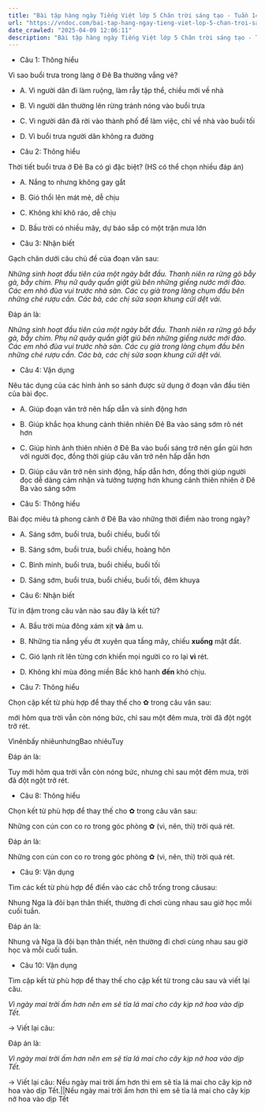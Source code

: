 ```yaml
---
title: "Bài tập hàng ngày Tiếng Việt lớp 5 Chân trời sáng tạo - Tuần 14 - Thứ 5 gồm các câu hỏi tổng hợp nội dung Đọc hiểu văn bản và Luyện từ và câu được học ở Tuần 14 trong chương trình Tiếng Việt lớp 5 Tập 1 Chân trời sáng tạo."
url: "https://vndoc.com/bai-tap-hang-ngay-tieng-viet-lop-5-chan-troi-sang-tao-tuan-14-thu-5-331554"
date_crawled: "2025-04-09 12:06:11"
description: "Bài tập hàng ngày Tiếng Việt lớp 5 Chân trời sáng tạo - Tuần 14 - Thứ 5 gồm các câu hỏi tổng hợp nội dung Đọc hiểu văn bản và Luyện từ và câu được học ở Tuần 14 trong chương trình Tiếng Việt lớp 5 Tập 1 Chân trời sáng tạo."
---
```


* Câu 1:  Thông hiểu

Vì sao buổi trưa trong làng ở Đê Ba thường vắng vẻ?

  * A. Vì người dân đi làm ruộng, làm rẫy tập thể, chiều mới về nhà 
  * B. Vì người dân thường lên rừng tránh nóng vào buổi trưa 
  * C. Vì người dân đã rời vào thành phố để làm việc, chỉ về nhà vào buổi tối 
  * D. Vì buổi trưa người dân không ra đường 



* Câu 2:  Thông hiểu

Thời tiết buổi trưa ở Đê Ba có gì đặc biệt? (HS có thể chọn nhiều đáp án)

  * A. Nắng to nhưng không gay gắt 
  * B. Gió thổi lên mát mẻ, dễ chịu 
  * C. Không khí khô ráo, dễ chịu 
  * D. Bầu trời có nhiều mây, dự báo sắp có một trận mưa lớn 



* Câu 3:  Nhận biết

Gạch chân dưới câu chủ đề của đoạn văn sau:

_Những sinh hoạt đầu tiên của một ngày bắt đầu. Thanh niên ra rừng gõ bẫy gà, bẫy chim. Phụ nữ quây quần giặt giũ bên những giếng nước mới đào. Các em nhỏ đùa vui trước nhà sàn. Các cụ già trong làng chụm đầu bên những ché rượu cần. Các bà, các chị sửa soạn khung cửi dệt vải._

Đáp án là:

_Những sinh hoạt đầu tiên của một ngày bắt đầu. Thanh niên ra rừng gõ bẫy gà, bẫy chim. Phụ nữ quây quần giặt giũ bên những giếng nước mới đào. Các em nhỏ đùa vui trước nhà sàn. Các cụ già trong làng chụm đầu bên những ché rượu cần. Các bà, các chị sửa soạn khung cửi dệt vải._

* Câu 4:  Vận dụng

Nêu tác dụng của các hình ảnh so sánh được sử dụng ở đoạn văn đầu tiên của bài đọc.

  * A. Giúp đoạn văn trở nên hấp dẫn và sinh động hơn 
  * B. Giúp khắc họa khung cảnh thiên nhiên Đê Ba vào sáng sớm rõ nét hơn 
  * C. Giúp hình ảnh thiên nhiên ở Đê Ba vào buổi sáng trở nên gần gũi hơn với người đọc, đồng thời giúp câu văn trở nên hấp dẫn hơn 
  * D. Giúp câu văn trở nên sinh động, hấp dẫn hơn, đồng thời giúp người đọc dễ dàng cảm nhận và tưởng tượng hơn khung cảnh thiên nhiên ở Đê Ba vào sáng sớm 



* Câu 5:  Thông hiểu

Bài đọc miêu tả phong cảnh ở Đê Ba vào những thời điểm nào trong ngày?

  * A. Sáng sớm, buổi trưa, buổi chiều, buổi tối 
  * B. Sáng sớm, buổi trưa, buổi chiều, hoàng hôn 
  * C. Bình minh, buổi trưa, buổi chiều, buổi tối 
  * D. Sáng sớm, buổi trưa, buổi chiều, buổi tối, đêm khuya 



* Câu 6:  Nhận biết

Từ in đậm trong câu văn nào sau đây là kết từ?

  * A. Bầu trời mùa đông xám xịt **và** âm u. 
  * B. Những tia nắng yếu ớt xuyên qua tầng mây, chiếu **xuống** mặt đất. 
  * C. Gió lạnh rít lên từng cơn khiến mọi người co ro lại **vì** rét. 
  * D. Không khí mùa đông miền Bắc khô hanh **đến** khó chịu. 



* Câu 7:  Thông hiểu

Chọn cặp kết từ phù hợp để thay thế cho ✿ trong câu văn sau:

mới hôm qua trời vẫn còn nóng bức,  chỉ sau một đêm mưa, trời đã đột ngột trở rét.

Vìnênbấy nhiêunhưngBao nhiêuTuy

Đáp án là:

Tuy mới hôm qua trời vẫn còn nóng bức, nhưng chỉ sau một đêm mưa, trời đã đột ngột trở rét.

* Câu 8:  Thông hiểu

Chọn kết từ phù hợp để thay thế cho ✿ trong câu văn sau:

Những con cún con co ro trong góc phòng ✿ (vì, nên, thì) trời quá rét.

Đáp án là:

Những con cún con co ro trong góc phòng ✿ (vì, nên, thì) trời quá rét.

* Câu 9:  Vận dụng

Tìm các kết từ phù hợp để điền vào các chỗ trống trong câusau:

Nhung  Nga là đôi bạn thân thiết,  thường đi chơi cùng nhau sau giờ học  mỗi cuối tuần.

Đáp án là:

Nhung và Nga là đôi bạn thân thiết, nên thường đi chơi cùng nhau sau giờ học và mỗi cuối tuần.

* Câu 10:  Vận dụng

Tìm cặp kết từ phù hợp để thay thế cho cặp kết từ trong câu sau và viết lại câu.

_Vì ngày mai trời ấm hơn nên em sẽ tỉa lá mai cho cây kịp nở hoa vào dịp Tết._

→ Viết lại câu: 

Đáp án là:

_Vì ngày mai trời ấm hơn nên em sẽ tỉa lá mai cho cây kịp nở hoa vào dịp Tết._

→ Viết lại câu: Nếu ngày mai trời ấm hơn thì em sẽ tỉa lá mai cho cây kịp nở hoa vào dịp Tết.||Nếu ngày mai trời ấm hơn thì em sẽ tỉa lá mai cho cây kịp nở hoa vào dịp Tết
